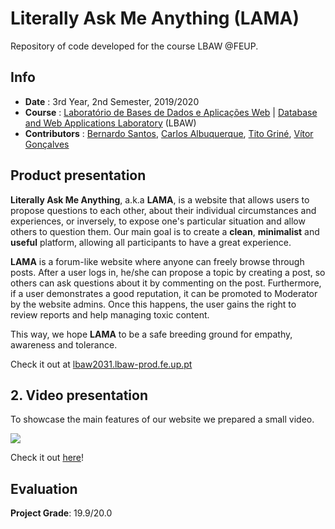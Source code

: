 # **Literally Ask Me Anything (LAMA)** 
Repository of code developed for the course LBAW @FEUP.

## Info
* **Date** : 3rd Year, 2nd Semester, 2019/2020
* **Course** : [Laboratório de Bases de Dados e Aplicações Web](https://sigarra.up.pt/feup/pt/ucurr_geral.ficha_uc_view?pv_ocorrencia_id=436452) | [Database and Web Applications Laboratory](https://sigarra.up.pt/feup/en/UCURR_GERAL.FICHA_UC_VIEW?pv_ocorrencia_id=436452) (LBAW)
* **Contributors** : [Bernardo Santos](https://github.com/bernas670), [Carlos Albuquerque](https://github.com/CajoAlbuquerque), [Tito Griné](https://github.com/TitoGrine), [Vítor Gonçalves](https://github.com/vitorhugo13)

## Product presentation

**Literally Ask Me Anything**, a.k.a **LAMA**, is a website that allows users to propose questions to each other, about their individual circumstances and experiences, or inversely, to expose one's particular situation and allow others to question them. Our main goal is to create a **clean**, **minimalist** and **useful** platform, allowing all participants to have a great experience.

**LAMA** is a forum-like website where anyone can freely browse through posts. After a user logs in, he/she can propose a topic by creating a post, so others can ask questions about it by commenting on the post. Furthermore, if a user demonstrates a good reputation, it can be promoted to Moderator by the website admins. Once this happens, the user gains the right to review reports and help managing toxic content.

This way, we hope **LAMA** to be a safe breeding ground for empathy, awareness and tolerance.

Check it out at [lbaw2031.lbaw-prod.fe.up.pt](http://lbaw2031.lbaw-prod.fe.up.pt)

## 2. Video presentation

To showcase the main features of our website we prepared a small video.

[![](https://i.imgur.com/L4SpHwK.png)](https://drive.google.com/open?id=1RLNnCNr-o4D9vPGQk9I5WxAA9jwIdsi6)

Check it out [here](https://drive.google.com/open?id=1RLNnCNr-o4D9vPGQk9I5WxAA9jwIdsi6)!

## Evaluation
**Project Grade**: 19.9/20.0